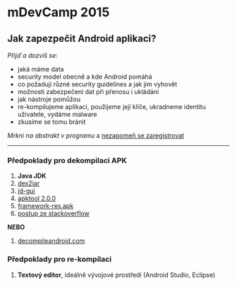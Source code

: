 # mDevCamp 2015
## Jak zapezpečit Android aplikaci?
*Přijď a dozvíš se:*
- jaká máme data
- security model obecně a kde Android pomáhá
- co požadují různé security guidelines a jak jim vyhovět
- možnosti zabezpečení dat při přenosu i ukládání
- jak nástroje pomůžou
- re-kompilujeme aplikaci, použijeme její klíče, ukradneme identitu uživatele, vydáme malware
- zkusíme se tomu bránit

*Mrkni na abstrakt v programu* a [nezapomeň se zaregistrovat](http://mdevcamp.cz/program/)

<hr>

### Předpoklady pro dekompilaci APK
1. **Java JDK**
1. [dex2jar](http://code.google.com/p/dex2jar/)
1. [jd-gui](http://jd.benow.ca/)
1. [apktool 2.0.0](https://bitbucket.org/iBotPeaches/apktool/downloads)
1. [framework-res.apk](https://www.androidfilehost.com/?fid=23212708291677144)
1. [postup ze stackoverflow](http://stackoverflow.com/a/6081365/632900)


**NEBO**

1. [decompileandroid.com](http://www.decompileandroid.com/)



### Předpoklady pro re-kompilaci
1. **Textový editor**, ideálně vývojové prostředí (Android Studio, Eclipse)